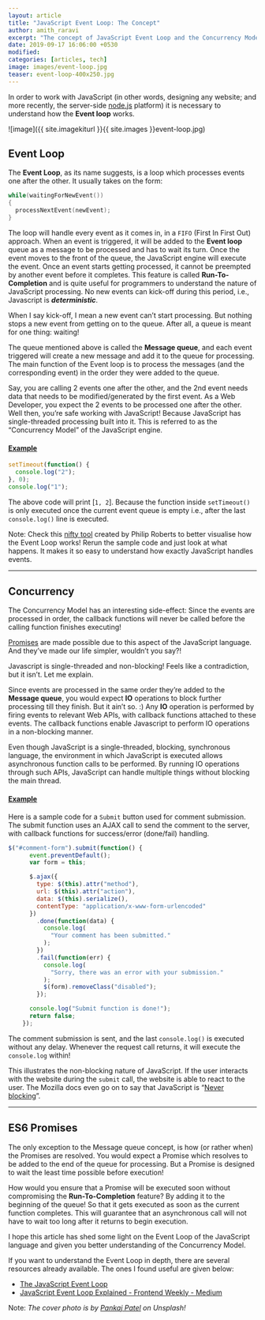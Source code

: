 ```yaml
---
layout: article
title: "JavaScript Event Loop: The Concept"
author: amith_raravi
excerpt: "The concept of JavaScript Event Loop and the Concurrency Model."
date: 2019-09-17 16:06:00 +0530
modified:
categories: [articles, tech]
image: images/event-loop.jpg
teaser: event-loop-400x250.jpg
---
```


In order to work with JavaScript (in other words, designing any website; and more recently, the server-side [node.js](https://nodejs.org/en/) platform) it is necessary to understand how the **Event loop** works.

![image]({{ site.imagekiturl }}{{ site.images }}event-loop.jpg)

## Event Loop

The **Event Loop**, as its name suggests, is a loop which processes events one after the other. It usually takes on the form:

```c
while(waitingForNewEvent())
{
  processNextEvent(newEvent);
}
```

The loop will handle every event as it comes in, in a `FIFO` (First In First Out) approach. When an event is triggered, it will be added to the **Event loop** queue as a message to be processed and has to wait its turn. Once the event moves to the front of the queue, the JavaScript engine will execute the event. Once an event starts getting processed, it cannot be preempted by another event before it completes. This feature is called **Run-To-Completion** and is quite useful for programmers to understand the nature of JavaScript processing. No new events can kick-off during this period, i.e., Javascript is ***deterministic***.

When I say kick-off, I mean a new event can’t start processing. But nothing stops a new event from getting on to the queue. After all, a queue is meant for one thing: waiting!

The queue mentioned above is called the **Message queue**, and each event triggered will create a new message and add it to the queue for processing. The main function of the Event loop is to process the messages (and the corresponding event) in the order they were added to the queue.

Say, you are calling 2 events one after the other, and the 2nd event needs data that needs to be modified/generated by the first event. As a Web Developer, you expect the 2 events to be processed one after the other.  Well then, you’re safe working with JavaScript! Because JavaScript has single-threaded processing built into it. This is referred to as the “Concurrency Model” of the JavaScript engine.

#### <u>Example</u>

```js
setTimeout(function() {
  console.log("2");
}, 0);
console.log("1");
```

The above code will print [`1, 2`]. Because the function inside `setTimeout()` is only executed once the current event queue is empty i.e., after the last `console.log()` line is executed.

Note: Check this [nifty tool](http://latentflip.com/loupe/) created by Philip Roberts to better visualise how the Event Loop works! Rerun the sample code and just look at what happens. It makes it so easy to understand how exactly JavaScript handles events.

---

## Concurrency

The Concurrency Model has an interesting side-effect: Since the events are processed in order, the callback functions will never be called before the calling function finishes executing!

[Promises](https://developer.mozilla.org/en-US/docs/Web/JavaScript/Guide/Using_promises) are made possible due to this aspect of the JavaScript language. And they’ve made our life simpler, wouldn’t you say?!

Javascript is single-threaded and non-blocking! Feels like a contradiction, but it isn’t. Let me explain.

Since events are processed in the same order they’re added to the **Message queue**, you would expect **IO** operations to block further processing till they finish. But it ain’t so. :) Any **IO** operation is performed by firing events to relevant Web APIs, with callback functions attached to these events. The callback functions enable Javascript to perform IO operations in a non-blocking manner.

Even though JavaScript is a single-threaded, blocking, synchronous language, the environment in which JavaScript is executed allows asynchronous function calls to be performed. By running IO operations through such APIs, JavaScript can handle multiple things without blocking the main thread.

#### <u>Example</u>

Here is a sample code for a `Submit`  button used for comment submission. The submit function uses an AJAX call to send the comment to the server, with callback functions for success/error (done/fail) handling.

```js
$("#comment-form").submit(function() {
      event.preventDefault();
      var form = this;

      $.ajax({
        type: $(this).attr("method"),
        url: $(this).attr("action"),
        data: $(this).serialize(),
        contentType: "application/x-www-form-urlencoded"
      })
        .done(function(data) {
          console.log(
            "Your comment has been submitted."
          );
        })
        .fail(function(err) {
          console.log(
            "Sorry, there was an error with your submission."
          );
          $(form).removeClass("disabled");
        });

      console.log("Submit function is done!");
      return false;
    });
```

The comment submission is sent, and the last `console.log()` is executed without any delay. Whenever the request call returns, it will execute the `console.log` within!

This illustrates the non-blocking nature of JavaScript. If the user interacts with the website during the `submit` call, the website is able to react to the user. The Mozilla docs even go on to say that JavaScript is “[Never blocking](https://developer.mozilla.org/en-US/docs/Web/JavaScript/EventLoop#Run-to-completion)”.

---

## ES6 Promises

The only exception to the Message queue concept, is how (or rather when) the Promises are resolved. You would expect a Promise which resolves to be added to the end of the queue for processing. But a Promise is designed to wait the least time possible before execution!

How would you ensure that a Promise will be executed soon without compromising the **Run-To-Completion** feature? By adding it to the beginning of the queue! So that it gets executed as soon as the current function completes. This will guarantee that an asynchronous call will not have to wait too long after it returns to begin execution.

I hope this article has shed some light on the Event Loop of the JavaScript language and given you better understanding of the Concurrency Model.

If you want to understand the Event Loop in depth, there are several resources already available. The ones I found useful are given below:

* [The JavaScript Event Loop](https://flaviocopes.com/javascript-event-loop/)
* [JavaScript Event Loop Explained - Frontend Weekly - Medium](https://medium.com/front-end-weekly/javascript-event-loop-explained-4cd26af121d4)

Note: _The cover photo is by [Pankaj Patel](https://unsplash.com/@pankajpatel) on Unsplash!_
